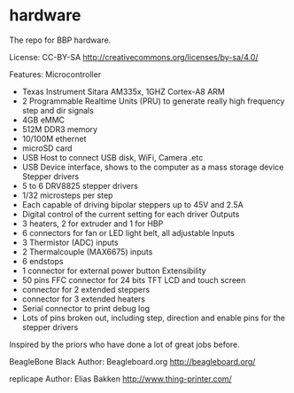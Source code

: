 # hardware
The repo for BBP hardware.

License: CC-BY-SA
http://creativecommons.org/licenses/by-sa/4.0/

Features:
Microcontroller
-	Texas Instrument Sitara AM335x, 1GHZ Cortex-A8 ARM
-	2 Programmable Realtime Units (PRU) to generate really high frequency step and dir signals
-	4GB eMMC
-	512M DDR3 memory
-	10/100M ethernet
-	microSD card
-	USB Host to connect USB disk, WiFi, Camera .etc
-	USB Device interface, shows to the computer as a mass storage device
Stepper drivers
-	5 to 6 DRV8825 stepper drivers
-	1/32 microsteps per step
-	Each capable of driving bipolar steppers up to 45V and 2.5A
-	Digital control of the current setting for each driver
Outputs
-	3 heaters, 2 for extruder and 1 for HBP
-	6 connectors for fan or LED light belt, all adjustable
Inputs
-	3 Thermistor (ADC) inputs
-	2 Thermalcouple (MAX6675) inputs
-	6 endstops
-	1 connector for external power button
Extensibility
-	50 pins FFC connector for 24 bits TFT LCD and touch screen
-	connector for 2 extended steppers
-	connector for 3 extended heaters
-	Serial connector to print debug log
-	Lots of pins broken out, including step, direction and enable pins for the stepper drivers

Inspired by the priors who have done a lot of great jobs before.

BeagleBone Black
Author: Beagleboard.org
http://beagleboard.org/

replicape
Author: Elias Bakken
http://www.thing-printer.com/

